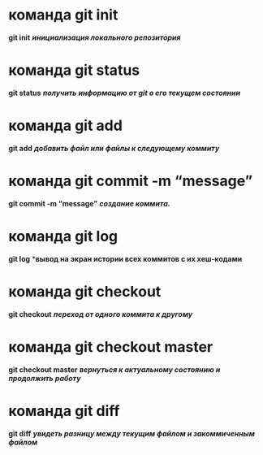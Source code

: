 # команда git init
**git init**  ***инициализация локального репозитория***
# команда git status
**git status**  ***получить информацию от git о его текущем состоянии***
# команда git add
**git add** ***добавить файл или файлы к следующему коммиту***
# команда git commit -m “message” 
**git commit -m “message”** ***создание коммита.***
# команда git log
**git log** ***вывод на экран истории всех коммитов с их хеш-кодами**
# команда git checkout 
**git checkout** ***переход от одного коммита к другому***
# команда git checkout master 
**git checkout master** ***вернуться к актуальному состоянию и продолжить работу***
# команда git diff 
**git diff** ***увидеть разницу между текущим файлом и закоммиченным файлом***
